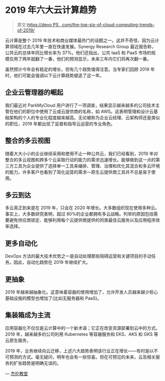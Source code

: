 # 2019 年六大云计算趋势

> 原文:[https://devo PS . com/the-top-six-of-cloud-computing-trends-of-2019/](https://devops.com/the-top-six-cloud-computing-trends-of-2019/)

云计算是整个 2019 年技术和商业媒体最热门的话题之一。这并不奇怪，因为云计算领域在过去几年里一直在快速发展。Synergy Research Group 最近报告称，公共云的总体年同比增长率为 37%。他们还指出，公共 IaaS 和 PaaS 市场的规模仅用了两年就翻了一番，他们的预测显示，未来三年内它们将再次翻一番。

虽然预计今年会有稳定的增长，但有几个趋势值得注意。当专家们回顾 2019 年时，他们可能会强调以下云计算趋势塑造了这一年。

## **企业云管理器的崛起**

我们最近对 ParkMyCloud 用户进行了一项调查，结果显示越来越多的公司技术主管在他们的职位中使用了云或云提供商的名称，如 AWS。这表明管理和设计云基础架构的个人的专业化程度越来越高。无论被称为企业云经理、云架构师还是类似的职位，2019 年都出现了监督和指导云运营的专业角色。

## **整合的多云视图**

随着大大小小的企业继续采用和使用不止一种公共云，我们已经看到，2019 年对整合的多云视图和跨多个云采取行动的能力的需求迅速增长。能够做到这一点的第三方工具为企业提供了选择单一工具来编排、管理、治理和优化其混合和多云环境的能力。许多客户也看到了简化运营的需求—原生云提供商工具并不总是易于使用。

## **多云到达**

多云真正到来是在 2019 年，只会在 2020 年增长。大多数组织现在使用多种云。事实上，大多数研究表明，超过 80%的企业都拥有多云战略。列举的原因包括需要避免供应商锁定、能够利用每个云提供商提供的同类最佳云服务以及应用程序效率选择。

## **更多自动化**

DevOps 方法的最大技术优势之一是自动处理那些阻碍运营和关键项目的手动任务。因此，自动化趋势在 2019 年继续扩大。

## **更抽象**

2019 年越来越抽象化。这意味着容器的使用增加了，允许开发人员越来越少担心基础设施的模型也增加了(比如无服务器和 PaaS)。

## **集装箱成为主流**

应用容器化不仅仅是云计算中的一个新术语；它正在改变资源部署到云中的方式。2019 年，越来越多的公司利用 Kubernetes 等容器服务和 EKS、AKS 和 GKS 等云原生服务，

2019 年，业务继续向云迁移，上述六大趋势表明该行业正在增长——有时是以不可预测的方式。毫无疑问，明年也会有一些惊喜。但在可预见的未来，云及相关服务的扩张趋势是明确无误的。

— [杰伦教堂](https://devops.com/author/jay-chapel/)